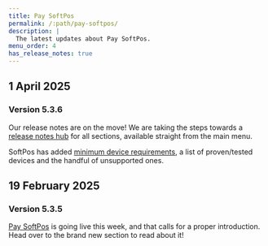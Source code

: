 ```yaml
---
title: Pay SoftPos
permalink: /:path/pay-softpos/
description: |
  The latest updates about Pay SoftPos.
menu_order: 4
has_release_notes: true
---
```


## 1 April 2025

### Version 5.3.6

Our release notes are on the move! We are taking the steps towards a
[release notes hub][rn-hub] for all sections, available straight from the main
menu.

SoftPos has added [minimum device requirements][mdr], a list of proven/tested
devices and the handful of unsupported ones.

## 19 February 2025

### Version 5.3.5

[Pay SoftPos][softpos] is going live this week, and that calls for a proper
introduction. Head over to the brand new section to read about it!

[rn-hub]: /release-notes/
[mdr]: /pax-terminal/softpos/#minimum-device-requirements
[softpos]: /pax-terminal/softpos/
